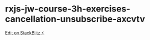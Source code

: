 # rxjs-jw-course-3h-exercises-cancellation-unsubscribe-axcvtv

[Edit on StackBlitz ⚡️](https://stackblitz.com/edit/rxjs-jw-course-3h-exercises-cancellation-unsubscribe-axcvtv)
